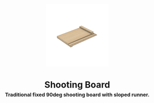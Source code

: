 <!-- 2024-03-03 -->

<p align="center">
  <img src="../../plans/shooting-board/images/wireframe.png" width="40%"/>
</p>
<h1 align="center">
  Shooting Board
  <br>
  <sup><sub><sup>Traditional fixed 90deg shooting board with sloped runner.<sup></sub>
</h1>
